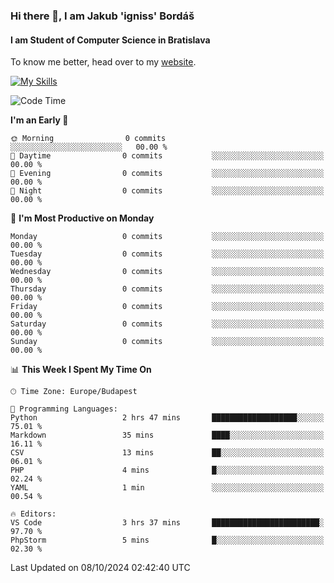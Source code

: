### Hi there 👋, I am Jakub 'igniss' Bordáš

#### I am Student of Computer Science in Bratislava
To know me better, head over to my [website](https://bordas.sk).

[![My Skills](https://skillicons.dev/icons?i=js,html,css,figma,svelte,java,kotlin,python,postgresql,typescript,nest,nodejs)](https://bordas.sk)


<!--START_SECTION:waka-->
![Code Time](http://img.shields.io/badge/Code%20Time-1%2C537%20hrs%2025%20mins-blue)

**I'm an Early 🐤** 

```text
🌞 Morning                0 commits           ░░░░░░░░░░░░░░░░░░░░░░░░░   00.00 % 
🌆 Daytime                0 commits           ░░░░░░░░░░░░░░░░░░░░░░░░░   00.00 % 
🌃 Evening                0 commits           ░░░░░░░░░░░░░░░░░░░░░░░░░   00.00 % 
🌙 Night                  0 commits           ░░░░░░░░░░░░░░░░░░░░░░░░░   00.00 % 
```
📅 **I'm Most Productive on Monday** 

```text
Monday                   0 commits           ░░░░░░░░░░░░░░░░░░░░░░░░░   00.00 % 
Tuesday                  0 commits           ░░░░░░░░░░░░░░░░░░░░░░░░░   00.00 % 
Wednesday                0 commits           ░░░░░░░░░░░░░░░░░░░░░░░░░   00.00 % 
Thursday                 0 commits           ░░░░░░░░░░░░░░░░░░░░░░░░░   00.00 % 
Friday                   0 commits           ░░░░░░░░░░░░░░░░░░░░░░░░░   00.00 % 
Saturday                 0 commits           ░░░░░░░░░░░░░░░░░░░░░░░░░   00.00 % 
Sunday                   0 commits           ░░░░░░░░░░░░░░░░░░░░░░░░░   00.00 % 
```


📊 **This Week I Spent My Time On** 

```text
🕑︎ Time Zone: Europe/Budapest

💬 Programming Languages: 
Python                   2 hrs 47 mins       ███████████████████░░░░░░   75.01 % 
Markdown                 35 mins             ████░░░░░░░░░░░░░░░░░░░░░   16.11 % 
CSV                      13 mins             ██░░░░░░░░░░░░░░░░░░░░░░░   06.01 % 
PHP                      4 mins              █░░░░░░░░░░░░░░░░░░░░░░░░   02.24 % 
YAML                     1 min               ░░░░░░░░░░░░░░░░░░░░░░░░░   00.54 % 

🔥 Editors: 
VS Code                  3 hrs 37 mins       ████████████████████████░   97.70 % 
PhpStorm                 5 mins              █░░░░░░░░░░░░░░░░░░░░░░░░   02.30 % 
```


 Last Updated on 08/10/2024 02:42:40 UTC
<!--END_SECTION:waka-->
